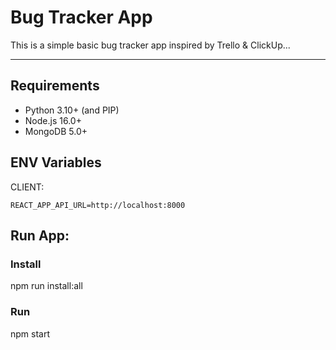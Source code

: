 # Bug Tracker App

This is a simple basic bug tracker app inspired by Trello & ClickUp...

---

<!-- NOTE: I'm currently busy implementing a server, tracker will be wonky until switch from JSON-server to FastAPI has been completed. For a working example, go to commit: [9e438b607f7cef298c17deec07f8bbb68d4c3cd4](https://github.com/WeebNetsu/bugtracker/commit/9e438b607f7cef298c17deec07f8bbb68d4c3cd4) -->

## Requirements

-   Python 3.10+ (and PIP)
-   Node.js 16.0+
-   MongoDB 5.0+

## ENV Variables

CLIENT:

```
REACT_APP_API_URL=http://localhost:8000
```

## Run App:

### Install

npm run install:all

### Run

npm start
